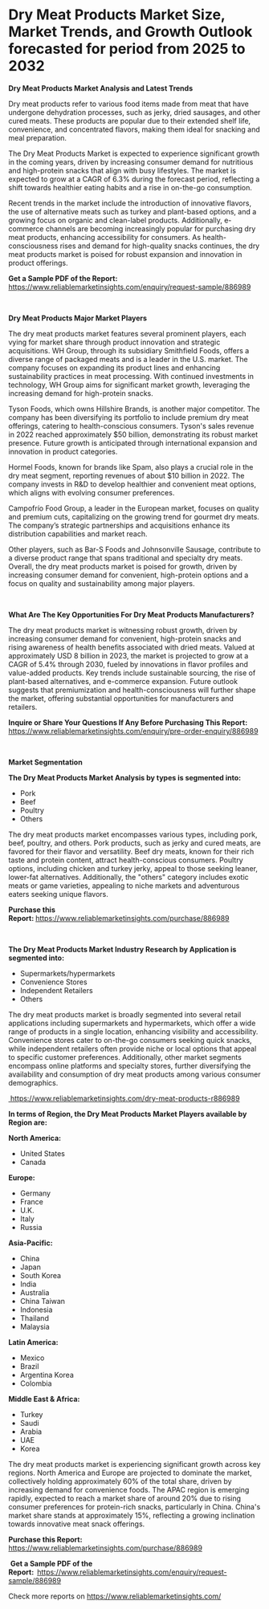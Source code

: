 <p><h1>Dry Meat Products Market Size, Market Trends, and Growth Outlook forecasted for period from 2025 to 2032</h1></p><p><strong>Dry Meat Products Market Analysis and Latest Trends</strong></p>
<p><p>Dry meat products refer to various food items made from meat that have undergone dehydration processes, such as jerky, dried sausages, and other cured meats. These products are popular due to their extended shelf life, convenience, and concentrated flavors, making them ideal for snacking and meal preparation.</p><p>The Dry Meat Products Market is expected to experience significant growth in the coming years, driven by increasing consumer demand for nutritious and high-protein snacks that align with busy lifestyles. The market is expected to grow at a CAGR of 6.3% during the forecast period, reflecting a shift towards healthier eating habits and a rise in on-the-go consumption. </p><p>Recent trends in the market include the introduction of innovative flavors, the use of alternative meats such as turkey and plant-based options, and a growing focus on organic and clean-label products. Additionally, e-commerce channels are becoming increasingly popular for purchasing dry meat products, enhancing accessibility for consumers. As health-consciousness rises and demand for high-quality snacks continues, the dry meat products market is poised for robust expansion and innovation in product offerings.</p></p>
<p><strong>Get a Sample PDF of the Report:&nbsp;</strong> <a href="https://www.reliablemarketinsights.com/enquiry/request-sample/886989?utm_campaign=3164&utm_medium=2&utm_source=Github&utm_content=ia&utm_term=07042025&utm_id=dry-meat-products">https://www.reliablemarketinsights.com/enquiry/request-sample/886989</a></p>
<p>&nbsp;</p>
<p><strong>Dry Meat Products Major Market Players</strong></p>
<p><p>The dry meat products market features several prominent players, each vying for market share through product innovation and strategic acquisitions. WH Group, through its subsidiary Smithfield Foods, offers a diverse range of packaged meats and is a leader in the U.S. market. The company focuses on expanding its product lines and enhancing sustainability practices in meat processing. With continued investments in technology, WH Group aims for significant market growth, leveraging the increasing demand for high-protein snacks.</p><p>Tyson Foods, which owns Hillshire Brands, is another major competitor. The company has been diversifying its portfolio to include premium dry meat offerings, catering to health-conscious consumers. Tyson's sales revenue in 2022 reached approximately $50 billion, demonstrating its robust market presence. Future growth is anticipated through international expansion and innovation in product categories.</p><p>Hormel Foods, known for brands like Spam, also plays a crucial role in the dry meat segment, reporting revenues of about $10 billion in 2022. The company invests in R&D to develop healthier and convenient meat options, which aligns with evolving consumer preferences. </p><p>Campofrío Food Group, a leader in the European market, focuses on quality and premium cuts, capitalizing on the growing trend for gourmet dry meats. The company’s strategic partnerships and acquisitions enhance its distribution capabilities and market reach.</p><p>Other players, such as Bar-S Foods and Johnsonville Sausage, contribute to a diverse product range that spans traditional and specialty dry meats. Overall, the dry meat products market is poised for growth, driven by increasing consumer demand for convenient, high-protein options and a focus on quality and sustainability among major players.</p></p>
<p>&nbsp;</p>
<p><strong>What Are The Key Opportunities For Dry Meat Products Manufacturers?</strong></p>
<p><p>The dry meat products market is witnessing robust growth, driven by increasing consumer demand for convenient, high-protein snacks and rising awareness of health benefits associated with dried meats. Valued at approximately USD 8 billion in 2023, the market is projected to grow at a CAGR of 5.4% through 2030, fueled by innovations in flavor profiles and value-added products. Key trends include sustainable sourcing, the rise of plant-based alternatives, and e-commerce expansion. Future outlook suggests that premiumization and health-consciousness will further shape the market, offering substantial opportunities for manufacturers and retailers.</p></p>
<p><strong>Inquire or Share Your Questions If Any Before Purchasing This Report:</strong> <a href="https://www.reliablemarketinsights.com/enquiry/pre-order-enquiry/886989?utm_campaign=3164&utm_medium=2&utm_source=Github&utm_content=ia&utm_term=07042025&utm_id=dry-meat-products">https://www.reliablemarketinsights.com/enquiry/pre-order-enquiry/886989</a></p>
<p>&nbsp;</p>
<p><strong>Market Segmentation</strong></p>
<p><strong>The Dry Meat Products Market Analysis by types is segmented into:</strong></p>
<p><ul><li>Pork</li><li>Beef</li><li>Poultry</li><li>Others</li></ul></p>
<p><p>The dry meat products market encompasses various types, including pork, beef, poultry, and others. Pork products, such as jerky and cured meats, are favored for their flavor and versatility. Beef dry meats, known for their rich taste and protein content, attract health-conscious consumers. Poultry options, including chicken and turkey jerky, appeal to those seeking leaner, lower-fat alternatives. Additionally, the "others" category includes exotic meats or game varieties, appealing to niche markets and adventurous eaters seeking unique flavors.</p></p>
<p><strong>Purchase this Report:&nbsp;</strong><a href="https://www.reliablemarketinsights.com/purchase/886989?utm_campaign=3164&utm_medium=2&utm_source=Github&utm_content=ia&utm_term=07042025&utm_id=dry-meat-products">https://www.reliablemarketinsights.com/purchase/886989</a></p>
<p>&nbsp;</p>
<p><strong>The Dry Meat Products Market Industry Research by Application is segmented into:</strong></p>
<p><ul><li>Supermarkets/hypermarkets</li><li>Convenience Stores</li><li>Independent Retailers</li><li>Others</li></ul></p>
<p><p>The dry meat products market is broadly segmented into several retail applications including supermarkets and hypermarkets, which offer a wide range of products in a single location, enhancing visibility and accessibility. Convenience stores cater to on-the-go consumers seeking quick snacks, while independent retailers often provide niche or local options that appeal to specific customer preferences. Additionally, other market segments encompass online platforms and specialty stores, further diversifying the availability and consumption of dry meat products among various consumer demographics.</p></p>
<p><a href="https://www.reliablemarketinsights.com/dry-meat-products-r886989?utm_campaign=3164&utm_medium=2&utm_source=Github&utm_content=ia&utm_term=07042025&utm_id=dry-meat-products">&nbsp;https://www.reliablemarketinsights.com/dry-meat-products-r886989</a></p>
<p><strong>In terms of Region, the Dry Meat Products Market Players available by Region are:</strong></p>
<p>
    <p> <strong> North America: </strong>
        <ul>
            <li>United States</li>
            <li>Canada</li>
        </ul>
        </p> 
    <p> <strong> Europe: </strong>
        <ul>
            <li>Germany</li>
            <li>France</li>
            <li>U.K.</li>
            <li>Italy</li>
            <li>Russia</li>
        </ul>
        </p> 
    <p> <strong> Asia-Pacific: </strong>
        <ul>
            <li>China</li>
            <li>Japan</li>
            <li>South Korea</li>
            <li>India</li>
            <li>Australia</li>
            <li>China Taiwan</li>
            <li>Indonesia</li>
            <li>Thailand</li>
            <li>Malaysia</li>
        </ul>
        </p> 
    <p> <strong> Latin America: </strong>
        <ul>
            <li>Mexico</li>
            <li>Brazil</li>
            <li>Argentina Korea</li>
            <li>Colombia</li>
        </ul>
        </p> 
    <p> <strong> Middle East & Africa: </strong>
        <ul>
            <li>Turkey</li>
            <li>Saudi</li>
            <li>Arabia</li>
            <li>UAE</li>
            <li>Korea</li>
        </ul>
    </p>
    </p>
<p><p>The dry meat products market is experiencing significant growth across key regions. North America and Europe are projected to dominate the market, collectively holding approximately 60% of the total share, driven by increasing demand for convenience foods. The APAC region is emerging rapidly, expected to reach a market share of around 20% due to rising consumer preferences for protein-rich snacks, particularly in China. China's market share stands at approximately 15%, reflecting a growing inclination towards innovative meat snack offerings.</p></p>
<p><strong>Purchase this Report: </strong><a href="https://www.reliablemarketinsights.com/purchase/886989?utm_campaign=3164&utm_medium=2&utm_source=Github&utm_content=ia&utm_term=07042025&utm_id=dry-meat-products">https://www.reliablemarketinsights.com/purchase/886989</a></p>
<p>&nbsp;<strong>Get a Sample PDF of the Report:&nbsp;&nbsp;</strong><a href="https://www.reliablemarketinsights.com/enquiry/request-sample/886989?utm_campaign=3164&utm_medium=2&utm_source=Github&utm_content=ia&utm_term=07042025&utm_id=dry-meat-products">https://www.reliablemarketinsights.com/enquiry/request-sample/886989</a></p>
<p><strong></strong></p>
<p>Check more reports on <a href="https://www.reliablemarketinsights.com/?utm_campaign=3164&utm_medium=2&utm_source=Github&utm_content=ia&utm_term=07042025&utm_id=dry-meat-products">https://www.reliablemarketinsights.com/</a></p>